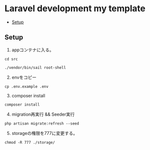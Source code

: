 # Laravel development my template

- [Setup](#setup)

## Setup

1. appコンテナに入る。
```
cd src

./vendor/bin/sail root-shell
```

2. envをコピー
```
cp .env.example .env
```

3. composer install
```
composer install
```

4. migration再実行 && Seeder実行
```
php artisan migrate:refresh --seed
```

5. storageの権限を777に変更する。
```
chmod -R 777 ./storage/
```